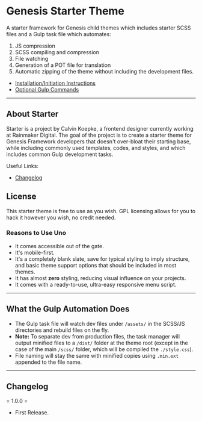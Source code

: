 # Genesis Starter Theme

A starter framework for Genesis child themes which includes starter SCSS files and a Gulp task file which automates:

1. JS compression
2. SCSS compiling and compression
3. File watching
4. Generation of a POT file for translation
5. Automatic zipping of the theme without including the development files.

- <a href="#installation">Installation/Initiation Instructions</a>
- <a href="#optional-commands">Optional Gulp Commands</a>

<hr/>

## About Starter
Starter is a project by Calvin Koepke, a frontend designer currently working at Rainmaker Digital.
The goal of the project is to create a starter theme for Genesis Framework developers that doesn't over-bloat their starting base, while including commonly used templates, codes, and styles, and which includes common Gulp development tasks.

Useful Links:
- [Changelog](#changelog)

## License
This starter theme is free to use as you wish. GPL licensing allows for you to hack it however you wish, no credit needed.

### Reasons to Use Uno
- It comes accessible out of the gate.
- It's mobile-first.
- It's a completely blank slate, save for typical styling to imply structure, and basic theme support options that should be included in most themes.
- It has almost **zero** styling, reducing visual influence on your projects.
- It comes with a ready-to-use, ultra-easy responsive menu script.

<hr/>

## What the Gulp Automation Does
- The Gulp task file will watch dev files under `/assets/` in the SCSS/JS directories and rebuild files on the fly.
- **Note:** To separate dev from production files, the task manager will output minified files to a `/dist/` folder at the theme root (except in the case of the main `/scss/` folder, which will be compiled the `./style.css`).
- File naming will stay the same with minified copies using `.min.ext` appended to the file name.

<hr/>

## Changelog
= 1.0.0 =
- First Release.
